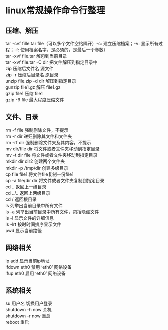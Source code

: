 linux常规操作命令行整理
=============
## 压缩、解压
tar -cvf fille.tar file（可以多个文件空格隔开）-c: 建立压缩档案；-v: 显示所有过程；-f: 使用档案名字，是必须的，是最后一个参数）     
tar -xvf file.tar 解包到当前目录    
tar -xvf file.tar -C dir 把文件解压到指定目录中    
zip 压缩后文件名 源文件    
zip -r 压缩后目录名 原目录    
unzip file.zip -d dir 解压到指定目录    
gunzip file1.gz 解压 file1.gz     
gzip file1 压缩 file1    
gzip -9 file 最大程度压缩文件    

## 文件、目录
rm -f file 强制删除文件，不提示     
rm -r dir 递归删除其文件和文件夹     
rm -rf dir 强制删除文件夹及其内容，不提示     
mv dir/file dir 将文件或者文件夹移动到指定目录    
mv -t dir file 将文件或者文件夹移动到指定目录    
mkdir dir dir2 创建两个文件夹    
mkdir -p /tmp/dir 创建多级目录    
cp file file1 将文件file复制一份file1    
cp -a file/dir dir 将文件或者文件夹复制到指定目录    
cd .. 返回上一级目录    
cd ../.. 返回上两级目录    
cd / 返回根目录    
ls 列举出当前目录中所有文件    
ls -a 列举出当前目录中所有文件，包括隐藏文件    
ls -l 显示文件的详细信息    
ls -lrt 按时时间排序显示文件    
pwd 显示当前路径    

## 网络相关
ip add 显示当前ip地址     
ifdown eth0 禁用 ‘eth0’ 网络设备    
ifup eth0 启用 ‘eth0’ 网络设备     

## 系统相关
su 用户名 切换用户登录    
shutdown -h now 关机    
shutdown -r now 重启    
reboot 重启   
